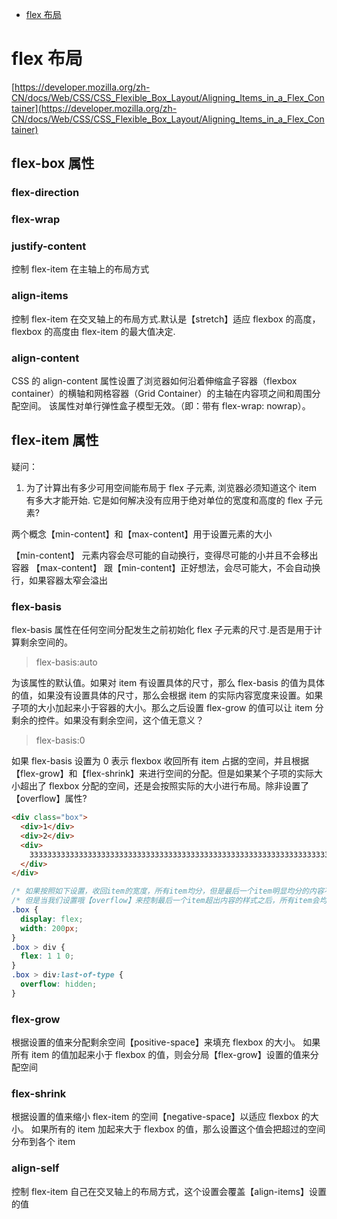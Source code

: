- [flex 布局](#flex-%E5%B8%83%E5%B1%80)

# flex 布局

[https://developer.mozilla.org/zh-CN/docs/Web/CSS/CSS_Flexible_Box_Layout/Aligning_Items_in_a_Flex_Container](https://developer.mozilla.org/zh-CN/docs/Web/CSS/CSS_Flexible_Box_Layout/Aligning_Items_in_a_Flex_Container)

## flex-box 属性

### flex-direction

### flex-wrap

### justify-content

控制 flex-item 在主轴上的布局方式

### align-items

控制 flex-item 在交叉轴上的布局方式.默认是【stretch】适应 flexbox 的高度，flexbox 的高度由 flex-item 的最大值决定.

### align-content

CSS 的 align-content 属性设置了浏览器如何沿着伸缩盒子容器（flexbox container）的横轴和网格容器（Grid Container）的主轴在内容项之间和周围分配空间。
该属性对单行弹性盒子模型无效。（即：带有 flex-wrap: nowrap）。

## flex-item 属性

疑问：

1. 为了计算出有多少可用空间能布局于 flex 子元素, 浏览器必须知道这个 item 有多大才能开始. 它是如何解决没有应用于绝对单位的宽度和高度的 flex 子元素?

两个概念【min-content】和【max-content】用于设置元素的大小

【min-content】
元素内容会尽可能的自动换行，变得尽可能的小并且不会移出容器
【max-content】
跟【min-content】正好想法，会尽可能大，不会自动换行，如果容器太窄会溢出

### flex-basis

flex-basis 属性在任何空间分配发生之前初始化 flex 子元素的尺寸.是否是用于计算剩余空间的。

> flex-basis:auto

为该属性的默认值。如果对 item 有设置具体的尺寸，那么 flex-basis 的值为具体的值，如果没有设置具体的尺寸，那么会根据 item 的实际内容宽度来设置。如果子项的大小加起来小于容器的大小。那么之后设置 flex-grow 的值可以让 item 分剩余的控件。如果没有剩余空间，这个值无意义？

> flex-basis:0

如果 flex-basis 设置为 0 表示 flexbox 收回所有 item 占据的空间，并且根据【flex-grow】和【flex-shrink】来进行空间的分配。但是如果某个子项的实际大小超出了 flexbox 分配的空间，还是会按照实际的大小进行布局。除非设置了【overflow】属性?

```html
<div class="box">
  <div>1</div>
  <div>2</div>
  <div>
    33333333333333333333333333333333333333333333333333333333333333333333333333333333
  </div>
</div>
```

```css
/* 如果按照如下设置，收回item的宽度，所有item均分，但是最后一个item明显均分的内容不够，所以会按照内容大小布局 */
/* 但是当我们设置哦【overflow】来控制最后一个item超出内容的样式之后，所有item会均分空间 */
.box {
  display: flex;
  width: 200px;
}
.box > div {
  flex: 1 1 0;
}
.box > div:last-of-type {
  overflow: hidden;
}
```

### flex-grow

根据设置的值来分配剩余空间【positive-space】来填充 flexbox 的大小。
如果所有 item 的值加起来小于 flexbox 的值，则会分局【flex-grow】设置的值来分配空间

### flex-shrink

根据设置的值来缩小 flex-item 的空间【negative-space】以适应 flexbox 的大小。
如果所有的 item 加起来大于 flexbox 的值，那么设置这个值会把超过的空间分布到各个 item

### align-self

控制 flex-item 自己在交叉轴上的布局方式，这个设置会覆盖【align-items】设置的值
